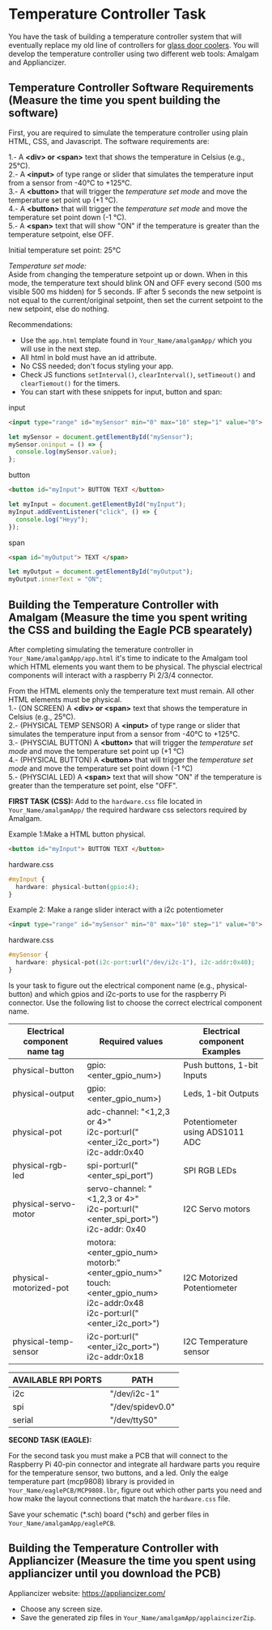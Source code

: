 # Temperature Controller Task

You have the task of building a temperature controller system that will eventually replace my old line of controllers for [glass door coolers](http://tor-rey-refrigeration.com/glass-door-coolers/). You will develop the temperature controller using two different web tools: Amalgam and Appliancizer.

## Temperature Controller Software Requirements (Measure the time you spent building the software)
First, you are required to simulate the temperature controller using plain HTML, CSS, and Javascript. The software requirements are:  

1.- A **\<div\> or \<span\>** text that shows the temperature in Celsius (e.g., 25°C).    
2.- A **\<input\>** of type range or slider that simulates the temperature input from a sensor from -40°C to +125°C.   
3.- A **\<button\>** that will trigger the *temperature set mode* and move the temperature set point up (+1 °C).   
4.- A **\<button\>** that will trigger the *temperature set mode* and move the temperature set point down (-1 °C).    
5.- A **\<span\>** text that will show "ON" if the temperature is greater than the temperature setpoint, else OFF.    
    
Initial temperature set point: 25°C  

*Temperature set mode:*  
Aside from changing the temperature setpoint up or down. When in this mode, the temperature text should blink ON and OFF every second (500 ms visible 500 ms hidden) for 5 seconds. IF after 5 seconds the new setpoint is not equal to the current/original setpoint, then set the current setpoint to the new setpoint, else do nothing.   

Recommendations:   
- Use the ```app.html``` template found in ```Your_Name/amalgamApp/``` which you will use in the next step. 
- All html in bold must have an id attribute.
- No CSS needed; don't focus styling your app.
- Check JS functions ```setInterval()```, ```clearInterval()```, ```setTimeout()``` and ```clearTiemout()``` for the timers.
- You can start with these snippets for input, button and span:   
    
    
input
```html
<input type="range" id="mySensor" min="0" max="10" step="1" value="0">
```
```js
let mySensor = document.getElementById("mySensor");
mySensor.oninput = () => {
  console.log(mySensor.value);
};
```
button
```html
<button id="myInput"> BUTTON TEXT </button>
```
```js
let myInput = document.getElementById("myInput");
myInput.addEventListener("click", () => {
  console.log("Heyy");
});
```
span
```html 
<span id="myOutput"> TEXT </span>
```
```js
let myOutput = document.getElementById("myOutput");
myOutput.innerText = "ON";
```


## Building the Temperature Controller with Amalgam (Measure the time you spent writing the CSS and building the Eagle PCB spearately)

After completing simulating the temerature controller in ```Your_Name/amalgamApp/app.html``` it's time to indicate to the Amalgam tool which HTML elements you want them to be physical. The physcial electrical components will interact with a raspberry Pi 2/3/4 connector. 

From the HTML elements only the temperature text must remain. All other HTML elements must be physical.   
1.- (ON SCREEN) A __\<div\> or \<span\>__ text that shows the temperature in Celsius (e.g., 25°C).   
2.- (PHYSICAL TEMP SENSOR) A __\<input\>__ of type range or slider that simulates the temperature input from a sensor from -40°C to +125°C.    
3.- (PHYSCIAL BUTTON) A __\<button\>__ that will trigger the _temperature set mode_ and move the temperature set point up (+1 °C)    
4.- (PHYSICAL BUTTON) A __\<button\>__ that will trigger the _temperature set mode_ and move the temperature set point down (-1 °C)   
5.- (PHYSCIAL LED) A __\<span\>__ text that will show "ON" if the temperature is greater than the temperature set point, else "OFF". 


**FIRST TASK (CSS):** Add to the ```hardware.css``` file located in ```Your_Name/amalgamApp/``` the required hardware css selectors required by Amalgam.   
    
Example 1:Make a HTML button physical. 
```html
<button id="myInput"> BUTTON TEXT </button>
```
hardware.css
```css
#myInput {
  hardware: physical-button(gpio:4);
}
```

Example 2: Make a range slider interact with a i2c potentiometer
```html
<input type="range" id="mySensor" min="0" max="10" step="1" value="0">
```
hardware.css
```css
#mySensor {
  hardware: physical-pot(i2c-port:url("/dev/i2c-1"), i2c-addr:0x40);
}
```

Is your task to figure out the electrical component name (e.g., physical-button) and which gpios and i2c-ports to use for the raspberry Pi connector. Use the following list to choose the correct electrical component name.

| Electrical component name tag | Required values                                                                                                        | Electrical component Examples   |
|---------------------------|------------------------------------------------------------------------------------------------------------------------|---------------------------------|
| physical-button           | gpio:<enter_gpio_num>)                                                                                     | Push buttons, 1-bit Inputs      |
| physical-output           | gpio:<enter_gpio_num>)                                                                                     | Leds, 1-bit Outputs             |
| physical-pot              | adc-channel: "<1,2,3 or 4>" <br> i2c-port:url("<enter_i2c_port>") <br> i2c-addr:0x40                                                                         | Potentiometer using ADS1011 ADC |
| physical-rgb-led          | spi-port:url("<enter_spi_port")                                                                                        | SPI RGB LEDs                    |
| physical-servo-motor      | servo-channel: "<1,2,3 or 4>" <br> i2c-port:url("<enter_spi_port>") <br> i2c-addr: 0x40                                          | I2C Servo motors                |
| physical-motorized-pot    | motora:<enter_gpio_num> <br> motorb:"<enter_gpio_num>" <br> touch:<enter_gpio_num> <br> i2c-addr:0x48 <br> i2c-port:url("<enter_i2c_port>") | I2C Motorized Potentiometer     |
| physical-temp-sensor      | i2c-port:url("<enter_i2c_port>") <br> i2c-addr:0x18                                                                         | I2C Temperature sensor          |


| AVAILABLE RPI PORTS | PATH  |
| ----------| ----------------|
| i2c       | "/dev/i2c-1"    |
| spi       | "/dev/spidev0.0"|
| serial    | "/dev/ttyS0"    |


**SECOND TASK (EAGLE):** 

For the second task you must make a PCB that will connect to the Raspberry Pi 40-pin connector and integrate all hardware parts you require for the temperature sensor, two buttons, and a led. Only the ealge temperature part (mcp9808) library is provided in ```Your_Name/eaglePCB/MCP9808.lbr```, figure out which other parts you need and how make the layout connections that match the ```hardware.css``` file.    

Save your schematic (\*.sch) board (\*sch) and gerber files in ```Your_Name/amalgamApp/eaglePCB```. 


## Building the Temperature Controller with Appliancizer (Measure the time you spent using appliancizer until you download the PCB)

Appliancizer website: https://appliancizer.com/     
- Choose any screen size.      
- Save the generated zip files in ```Your_Name/amalgamApp/applaincizerZip```.    

